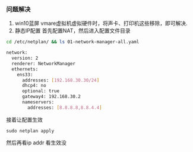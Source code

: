 ### 问题解决
1. win10蓝屏
vmare虚拟机虚拟硬件时，将声卡、打印机这些移除，即可解决.
2. 静态IP配置
首先配置NAT，然后进入配置文件目录
```bash
cd /etc/netplan/ && ls 01-network-manager-all.yaml

network:
  version: 2
  renderer: NetworkManager
  ethernets:
    ens33:
      addresses: [192.168.30.30/24]
      dhcp4: no
      optional: true
      gateway4: 192.168.30.2
      nameservers:
        addresses: [8.8.8.8,8.8.4.4]
```
接着让配置生效
```
sudo netplan apply
```
然后再看ip addr 看生效没

